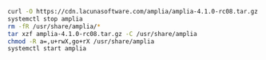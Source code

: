 ﻿```sh
curl -O https://cdn.lacunasoftware.com/amplia/amplia-4.1.0-rc08.tar.gz
systemctl stop amplia
rm -fR /usr/share/amplia/*
tar xzf amplia-4.1.0-rc08.tar.gz -C /usr/share/amplia
chmod -R a=,u+rwX,go+rX /usr/share/amplia
systemctl start amplia
```
